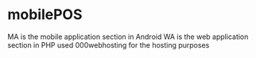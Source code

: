 # mobilePOS
MA is the mobile application section in Android
WA is the web application section in PHP
used 000webhosting for the hosting purposes
